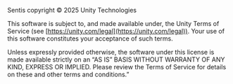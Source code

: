 Sentis copyright © 2025 Unity Technologies

This software is subject to, and made available under, the Unity Terms of Service (see [https://unity.com/legal](https://unity.com/legal)). Your use of this software constitutes your acceptance of such terms.

Unless expressly provided otherwise, the software under this license is made available strictly on an “AS IS” BASIS WITHOUT WARRANTY OF ANY KIND, EXPRESS OR IMPLIED. Please review the Terms of Service for details on these and other terms and conditions.”

